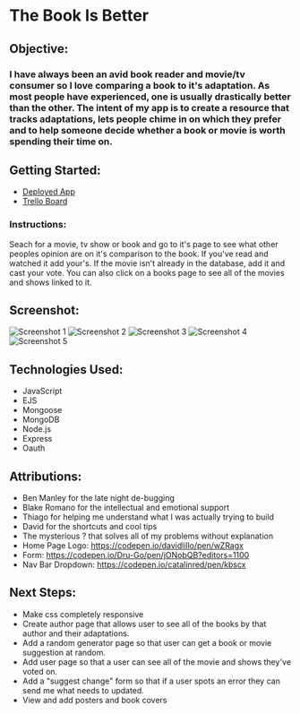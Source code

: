 # The Book Is Better
## Objective:
### I have always been an avid book reader and movie/tv consumer so I love comparing a book to it's adaptation.  As most people have experienced, one is usually drastically better than the other.  The intent of my app is to create a resource that tracks adaptations, lets people chime in on which they prefer and to help someone decide whether a book or movie is worth spending their time on.
## Getting Started:
* [Deployed App](https://thebookisbetter.herokuapp.com/)
* [Trello Board](https://trello.com/b/w2e1ofRX/the-book-is-better)
### Instructions: 
Seach for a movie, tv show or book and go to it's page to see what other peoples opinion are on it's comparison to the book.  If you've read and watched it add your's.  If the movie isn't already in the database, add it and cast your vote.  You can also click on a books page to see all of the movies and shows linked to it.
## Screenshot:
![Screenshot 1](https://i.imgur.com/KLjVxfR.png)
![Screenshot 2](https://i.imgur.com/CyI92pa.png)
![Screenshot 3](https://i.imgur.com/VxFlBOC.png)
![Screenshot 4](https://i.imgur.com/hPzCfbI.png)
![Screenshot 5](https://i.imgur.com/zpd0OmS.png)
## Technologies Used:
* JavaScript
* EJS
* Mongoose
* MongoDB
* Node.js
* Express
* Oauth
## Attributions:
* Ben Manley for the late night de-bugging
* Blake Romano for the intellectual and emotional support
* Thiago for helping me understand what I was actually trying to build
* David for the shortcuts and cool tips
* The mysterious ? that solves all of my problems without explanation
* Home Page Logo: https://codepen.io/davidlillo/pen/wZRagx
* Form: https://codepen.io/Dru-Go/pen/jONobQB?editors=1100
* Nav Bar Dropdown: https://codepen.io/catalinred/pen/kbscx
## Next Steps:
* Make css completely responsive
* Create author page that allows user to see all of the books by that author and their adaptations.
* Add a random generator page so that user can get a book or movie suggestion at random.
* Add user page so that a user can see all of the movie and shows they've voted on.
* Add a "suggest change" form so that if a user spots an error they can send me what needs to updated.
* View and add posters and book covers


